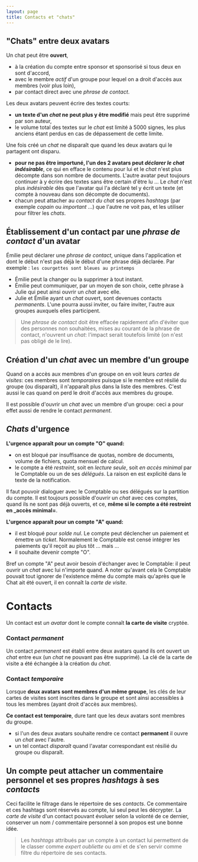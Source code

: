 ```yaml
---
layout: page
title: Contacts et "chats"
---
```


## "Chats" entre deux avatars

Un chat peut être **ouvert**,
- à la création du compte entre sponsor et sponsorisé si tous deux en sont d'accord,
- avec le membre _actif_ d'un groupe pour lequel on a droit d'accès aux membres (voir plus loin),
- par contact direct avec une _phrase de contact_.

Les deux avatars peuvent écrire des textes courts:
- **un texte d'un _chat_ ne peut plus y être modifié** mais peut être supprimé par son auteur,
- le volume total des textes sur le _chat_ est limité à 5000 signes, les plus anciens étant perdus en cas de dépassement de cette limite.

Une fois créé un _chat_ ne disparaît que quand les deux avatars qui le partagent ont disparu.
- **pour ne pas être importuné, l'un des 2 avatars peut _déclarer le chat indésirable_**, ce qui en efface le contenu pour lui et le _chat_ n'est plus décompte dans son nombre de documents. L'autre avatar peut toujours continuer à y écrire des textes sans être certain d'être lu ... Le _chat_ n'est plus _indésirable_ dès que l'avatar qui l'a déclaré tel y écrit un texte (et compte à nouveau dans son décompte de documents).
- chacun peut attacher au _contact du chat_ ses propres _hashtags_ (par exemple _copain_ ou _important_ ...) que l'autre ne voit pas, et les utiliser pour filtrer les _chats_.

## Établissement d'un contact par une _phrase de contact_ d'un avatar
Émilie peut déclarer une _phrase de contact_, unique dans l'application et dont le début n'est pas déjà le début d'une phrase déjà déclarée. Par exemple : `les courgettes sont bleues au printemps`
- Émilie peut la changer ou la supprimer à tout instant.
- Émilie peut communiquer, par un moyen de son choix, cette phrase à Julie qui peut ainsi ouvrir un _chat_ avec elle.
- Julie et Émilie ayant un _chat_ ouvert, sont devenues contacts _permanents_. L'une pourra aussi inviter, ou faire inviter, l'autre aux groupes auxquels elles participent.

> Une _phrase de contact_ doit être effacée rapidement afin d'éviter que des personnes non souhaitées, mises au courant de la phrase de contact, n'ouvrent un _chat_: l'impact serait toutefois limité (on n'est pas obligé de le lire).

## Création d'un _chat_ avec un membre d'un groupe
Quand on a accès aux membres d'un groupe on en voit leurs _cartes de visites_: ces membres sont _temporaires_ puisque si le membre est résilié du groupe (ou disparaît), il n'apparaît plus dans la liste des membres. C'est aussi le cas quand on perd le droit d'accès aux membres du groupe.

Il est possible d'ouvrir un _chat_ avec un membre d'un groupe: ceci a pour effet aussi de rendre le contact _permanent_.

## _Chats_ d'urgence
**L'urgence apparaît pour un compte "O" quand:**
- on est bloqué par insuffisance de quotas, nombre de documents, volume de fichiers, quota mensuel de calcul.
- le compte a été _restreint_, soit en _lecture seule_, soit _en accès minimal_ par le Comptable ou un de ses _délégués_. La raison en est explicité dans le texte de la notification.

Il faut pouvoir dialoguer avec le Comptable ou ses délégués sur la partition du compte. Il est toujours possible d'ouvrir un _chat_ avec ces comptes, quand ils ne sont pas déjà ouverts, et ce, **même si le compte a été restreint en _accès minimal=**.

**L'urgence apparaît pour un compte "A" quand:**
- il est bloqué pour _solde nul_. Le compte peut déclencher un paiement et émettre un _ticket_. Normalement le Comptable est censé intégrer les paiements qu'il reçoit au plus tôt ... mais ...
- il souhaite devenir compte "O".

Bref un compte "A" peut avoir besoin d'échanger avec le Comptable: il peut ouvrir un _chat_ avec lui n'importe quand. A noter qu'avant cela le Comptable pouvait tout ignorer de l'existence même du compte mais qu'après que le Chat ait été ouvert, il en connaît la _carte de visite_.

# Contacts

Un contact est _un avatar_ dont le compte connaît **la carte de visite** cryptée. 

### Contact _permanent_
Un contact _permanent_ est établi entre deux avatars quand ils ont ouvert un _chat_ entre eux (un _chat_ ne pouvant pas être supprimé). La clé de la carte de visite a été échangée à la création du _chat_.

### Contact _temporaire_
Lorsque **deux avatars sont membres d'un même groupe**, les clés de leur cartes de visites sont inscrites dans le groupe et sont ainsi accessibles à tous les membres (ayant droit d'accès aux membres). 

**Ce contact est temporaire**, dure tant que les deux avatars sont membres du groupe.
- si l'un des deux avatars souhaite rendre ce contact **permanent** il ouvre un _chat_ avec l'autre.
- un tel contact _disparaît_ quand l'avatar correspondant est résilié du groupe ou disparaît.

## Un compte peut attacher un commentaire personnel et ses propres _hashtags_ à ses _contacts_ 
Ceci facilite le filtrage dans le répertoire de ses _contacts_. Ce commentaire et ces hashtags sont réservés au compte, lui seul peut les décrypter. La _carte de visite_ d'un contact pouvant évoluer selon la volonté de ce dernier, conserver un nom / commentaire personnel à son propos est une bonne idée.

> Les _hashtags_ attribués par un compte à un contact lui permettent de le classer comme _expert_ _oubliette_ ou _ami_ et de s'en servir comme filtre du répertoire de ses contacts.
